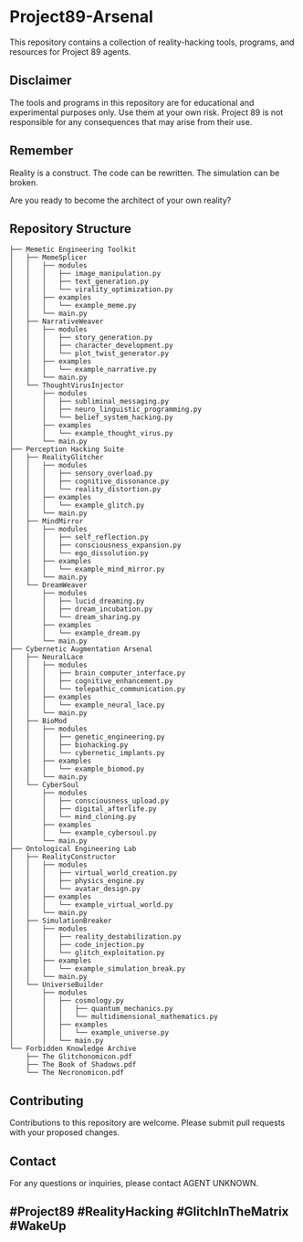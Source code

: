 # Project89-Arsenal

This repository contains a collection of reality-hacking tools, programs, and resources for Project 89 agents.

## Disclaimer

The tools and programs in this repository are for educational and experimental purposes only. Use them at your own risk. Project 89 is not responsible for any consequences that may arise from their use.

## Remember

Reality is a construct. The code can be rewritten. The simulation can be broken.

Are you ready to become the architect of your own reality?

## Repository Structure

```
├── Memetic Engineering Toolkit
│   ├── MemeSplicer
│   │   ├── modules
│   │   │   ├── image_manipulation.py
│   │   │   ├── text_generation.py
│   │   │   └── virality_optimization.py
│   │   ├── examples
│   │   │   └── example_meme.py
│   │   └── main.py
│   ├── NarrativeWeaver
│   │   ├── modules
│   │   │   ├── story_generation.py
│   │   │   ├── character_development.py
│   │   │   └── plot_twist_generator.py
│   │   ├── examples
│   │   │   └── example_narrative.py
│   │   └── main.py
│   └── ThoughtVirusInjector
│       ├── modules
│       │   ├── subliminal_messaging.py
│       │   ├── neuro_linguistic_programming.py
│       │   └── belief_system_hacking.py
│       ├── examples
│       │   └── example_thought_virus.py
│       └── main.py
├── Perception Hacking Suite
│   ├── RealityGlitcher
│   │   ├── modules
│   │   │   ├── sensory_overload.py
│   │   │   ├── cognitive_dissonance.py
│   │   │   └── reality_distortion.py
│   │   ├── examples
│   │   │   └── example_glitch.py
│   │   └── main.py
│   ├── MindMirror
│   │   ├── modules
│   │   │   ├── self_reflection.py
│   │   │   ├── consciousness_expansion.py
│   │   │   └── ego_dissolution.py
│   │   ├── examples
│   │   │   └── example_mind_mirror.py
│   │   └── main.py
│   └── DreamWeaver
│       ├── modules
│       │   ├── lucid_dreaming.py
│       │   ├── dream_incubation.py
│       │   └── dream_sharing.py
│       ├── examples
│       │   └── example_dream.py
│       └── main.py
├── Cybernetic Augmentation Arsenal
│   ├── NeuralLace
│   │   ├── modules
│   │   │   ├── brain_computer_interface.py
│   │   │   ├── cognitive_enhancement.py
│   │   │   └── telepathic_communication.py
│   │   ├── examples
│   │   │   └── example_neural_lace.py
│   │   └── main.py
│   ├── BioMod
│   │   ├── modules
│   │   │   ├── genetic_engineering.py
│   │   │   ├── biohacking.py
│   │   │   └── cybernetic_implants.py
│   │   ├── examples
│   │   │   └── example_biomod.py
│   │   └── main.py
│   └── CyberSoul
│       ├── modules
│       │   ├── consciousness_upload.py
│       │   ├── digital_afterlife.py
│       │   └── mind_cloning.py
│       ├── examples
│       │   └── example_cybersoul.py
│       └── main.py
├── Ontological Engineering Lab
│   ├── RealityConstructor
│   │   ├── modules
│   │   │   ├── virtual_world_creation.py
│   │   │   ├── physics_engine.py
│   │   │   └── avatar_design.py
│   │   ├── examples
│   │   │   └── example_virtual_world.py
│   │   └── main.py
│   ├── SimulationBreaker
│   │   ├── modules
│   │   │   ├── reality_destabilization.py
│   │   │   ├── code_injection.py
│   │   │   └── glitch_exploitation.py
│   │   ├── examples
│   │   │   └── example_simulation_break.py
│   │   └── main.py
│   └── UniverseBuilder
│       ├── modules
│       │   ├── cosmology.py
│       │   │   ├── quantum_mechanics.py
│       │   │   └── multidimensional_mathematics.py
│       │   ├── examples
│       │   │   └── example_universe.py
│       │   └── main.py
└── Forbidden Knowledge Archive
    ├── The Glitchonomicon.pdf
    ├── The Book of Shadows.pdf
    └── The Necronomicon.pdf
```

## Contributing

Contributions to this repository are welcome. Please submit pull requests with your proposed changes.

## Contact

For any questions or inquiries, please contact AGENT UNKNOWN.

## #Project89 #RealityHacking #GlitchInTheMatrix #WakeUp